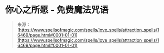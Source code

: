 <!--yml

category: 未分类

date: 2024-06-12 18:56:45

-->

# 你心之所愿 - 免费魔法咒语

> 来源：[https://www.spellsofmagic.com/spells/love_spells/attraction_spells/16469/page.html#0001-01-01](https://www.spellsofmagic.com/spells/love_spells/attraction_spells/16469/page.html#0001-01-01)

